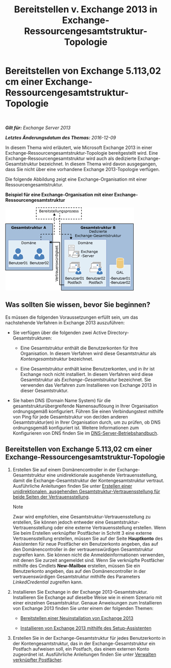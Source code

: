 ﻿---
title: 'Bereitstellen v. Exchange 2013 in Exchange-Ressourcengesamtstruktur-Topologie'
TOCTitle: Bereitstellen von Exchange 5.113,02 cm einer Exchange-Ressourcengesamtstruktur-Topologie
ms:assetid: 537a7b2b-d002-40a6-84ae-fd02635f9e23
ms:mtpsurl: https://technet.microsoft.com/de-de/library/Aa998031(v=EXCHG.150)
ms:contentKeyID: 51409303
ms.date: 04/24/2018
mtps_version: v=EXCHG.150
ms.translationtype: HT
---

# Bereitstellen von Exchange 5.113,02 cm einer Exchange-Ressourcengesamtstruktur-Topologie

 

_**Gilt für:** Exchange Server 2013_

_**Letztes Änderungsdatum des Themas:** 2016-12-09_

In diesem Thema wird erläutert, wie Microsoft Exchange 2013 in einer Exchange-Ressourcengesamtstruktur-Topologie bereitgestellt wird. Eine Exchange-Ressourcengesamtstruktur wird auch als dedizierte Exchange-Gesamtstruktur bezeichnet. In diesem Thema wird davon ausgegangen, dass Sie nicht über eine vorhandene Exchange 2013-Topologie verfügen.

Die folgende Abbildung zeigt eine Exchange-Organisation mit einer Ressourcengesamtstruktur.

**Beispiel für eine Exchange-Organisation mit einer Exchange-Ressourcengesamtstruktur**

![Komplexe Exchange-Organisation mit Ressourcengesamtstruktur](images/Aa998031.706725cf-e520-4b89-a275-acd8fb58943a(EXCHG.150).gif "Komplexe Exchange-Organisation mit Ressourcengesamtstruktur")

## Was sollten Sie wissen, bevor Sie beginnen?

Es müssen die folgenden Voraussetzungen erfüllt sein, um das nachstehende Verfahren in Exchange 2013 auszuführen:

  - Sie verfügen über die folgenden zwei Active Directory-Gesamtstrukturen:
    
      - Eine Gesamtstruktur enthält die Benutzerkonten für Ihre Organisation. In diesem Verfahren wird diese Gesamtstruktur als *Kontengesamtstruktur* bezeichnet.
    
      - Eine Gesamtstruktur enthält keine Benutzerkonten, und in ihr ist Exchange noch nicht installiert. In diesem Verfahren wird diese Gesamtstruktur als *Exchange-Gesamtstruktur* bezeichnet. Sie verwenden das Verfahren zum Installieren von Exchange 2013 in dieser Gesamtstruktur.

  - Sie haben DNS (Domain Name System) für die gesamtstrukturübergreifende Namensauflösung in Ihrer Organisation ordnungsgemäß konfiguriert. Führen Sie einen Verbindungstest mithilfe von Ping für jede Gesamtstruktur von der/den anderen Gesamtstruktur(en) in Ihrer Organisation durch, um zu prüfen, ob DNS ordnungsgemäß konfiguriert ist. Weitere Informationen zum Konfigurieren von DNS finden Sie im [DNS-Server-Betriebshandbuch](https://go.microsoft.com/fwlink/p/?linkid=282295).

## Bereitstellen von Exchange 5.113,02 cm einer Exchange-Ressourcengesamtstruktur-Topologie

1.  Erstellen Sie auf einem Domänencontroller in der Exchange-Gesamtstruktur eine unidirektionale ausgehende Vertrauensstellung, damit die Exchange-Gesamtstruktur der Kontengesamtstruktur vertraut. Ausführliche Anleitungen finden Sie unter [Erstellen einer unidirektionalen, ausgehenden Gesamtstruktur-Vertrauensstellung für beide Seiten der Vertrauensstellung](https://go.microsoft.com/fwlink/p/?linkid=69130).
    

    > [!NOTE]
    > Zwar wird empfohlen, eine Gesamtstruktur-Vertrauensstellung zu erstellen, Sie können jedoch entweder eine Gesamtstruktur-Vertrauensstellung oder eine externe Vertrauensstellung erstellen. Wenn Sie beim Erstellen verknüpfter Postfächer in Schritt&nbsp;3 eine externe Vertrauensstellung erstellen, müssen Sie auf der Seite <STRONG>Hauptkonto</STRONG> des Assistenten für neue Postfächer ein Benutzerkonto angeben, das auf den Domänencontroller in der vertrauenswürdigen Gesamtstruktur zugreifen kann. Sie können nicht die Anmeldeinformationen verwenden, mit denen Sie zurzeit angemeldet sind. Wenn Sie verknüpfte Postfächer mithilfe des Cmdlets <STRONG>New-Mailbox</STRONG> erstellen, müssen Sie ein Benutzerkonto angeben, das auf den Domänencontroller in der vertrauenswürdigen Gesamtstruktur mithilfe des Parameters <EM>LinkedCredential</EM> zugreifen kann.



2.  Installieren Sie Exchange in der Exchange 2013-Gesamtstruktur. Installieren Sie Exchange auf dieselbe Weise wie in einem Szenario mit einer einzelnen Gesamtstruktur. Genaue Anweisungen zum Installieren von Exchange 2013 finden Sie unter einem der folgenden Themen:
    
      - [Bereitstellen einer Neuinstallation von Exchange 2013](deploy-a-new-installation-of-exchange-2013-exchange-2013-help.md)
    
      - [Installieren von Exchange 2013 mithilfe des Setup-Assistenten](install-exchange-2013-using-the-setup-wizard-exchange-2013-help.md)

3.  Erstellen Sie in der Exchange-Gesamtstruktur für jedes Benutzerkonto in der Kontengesamtstruktur, das in der Exchange-Gesamtstruktur ein Postfach aufweisen soll, ein Postfach, das einem externen Konto zugeordnet ist. Ausführliche Anleitungen finden Sie unter [Verwalten verknüpfter Postfächer](manage-linked-mailboxes-exchange-2013-help.md).

